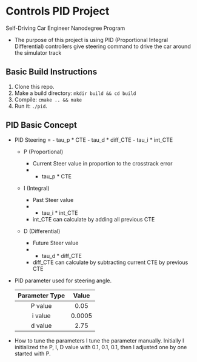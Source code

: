 # Controls PID Project
Self-Driving Car Engineer Nanodegree Program
* The purpose of this project is using PID (Proportional Integral Differential) controllers give steering command to drive the car around the simulator track

## Basic Build Instructions

1. Clone this repo.
2. Make a build directory: `mkdir build && cd build`
3. Compile: `cmake .. && make`
4. Run it: `./pid`. 

## PID Basic Concept
* PID Steering = - tau_p * CTE - tau_d * diff_CTE - tau_i * int_CTE
	* P (Proportional)
		* Current Steer value in proportion to the crosstrack error
		* - tau_p * CTE

	* I (Integral)
		* Past Steer value
		* - tau_i * int_CTE
		* int_CTE can calculate by adding all previous CTE

	* D (Differential)
		* Future Steer value
		* - tau_d * diff_CTE
		* diff_CTE can calculate by subtracting current CTE by previous CTE

* PID parameter used for steering angle.

	| Parameter Type |  Value  |
	|:--------------:|:-------:|
	|     P value    |   0.05  |
	|     i value    |  0.0005 |
	|     d value    |   2.75  |

* How to tune the parameters
I tune the parameter manually. Initially I initialized the P, I, D value with 0.1, 0.1, 0.1, then I adjusted one by one started with P.
